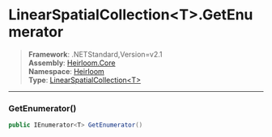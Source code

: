 # LinearSpatialCollection\<T>.GetEnumerator

> **Framework**: .NETStandard,Version=v2.1  
> **Assembly**: [Heirloom.Core][0]  
> **Namespace**: [Heirloom][0]  
> **Type**: [LinearSpatialCollection\<T>][1]  

--------------------------------------------------------------------------------

### GetEnumerator()

```cs
public IEnumerator<T> GetEnumerator()
```

[0]: ..\Heirloom.Core.md
[1]: Heirloom.LinearSpatialCollection[T].md

